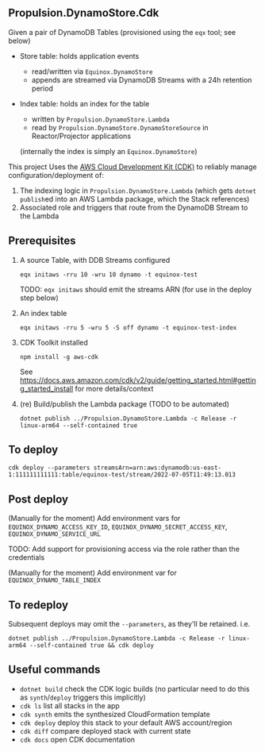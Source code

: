 ## Propulsion.DynamoStore.Cdk

Given a pair of DynamoDB Tables (provisioned using the `eqx` tool; see below)
- Store table: holds application events
  - read/written via `Equinox.DynamoStore`
  - appends are streamed via DynamoDB Streams with a 24h retention period
- Index table: holds an index for the table
  - written by `Propulsion.DynamoStore.Lambda`
  - read by `Propulsion.DynamoStore.DynamoStoreSource` in Reactor/Projector applications
  
  (internally the index is simply an `Equinox.DynamoStore`)

This project Uses the [AWS Cloud Development Kit (CDK)](https://docs.aws.amazon.com/cdk/v2/guide/home.html) to reliably manage configuration/deployment of:

1. The indexing logic in `Propulsion.DynamoStore.Lambda` (which gets `dotnet publish`ed into an AWS Lambda package, which the Stack references)
2. Associated role and triggers that route from the DynamoDB Stream to the Lambda

## Prerequisites

1. A source Table, with DDB Streams configured

       eqx initaws -rru 10 -wru 10 dynamo -t equinox-test

   TODO: `eqx initaws` should emit the streams ARN (for use in the deploy step below)

2. An index table

       eqx initaws -rru 5 -wru 5 -S off dynamo -t equinox-test-index

3. CDK Toolkit installed

       npm install -g aws-cdk

   See https://docs.aws.amazon.com/cdk/v2/guide/getting_started.html#getting_started_install for more details/context

4. (re) Build/publish the Lambda package (TODO to be automated)

       dotnet publish ../Propulsion.DynamoStore.Lambda -c Release -r linux-arm64 --self-contained true

## To deploy

    cdk deploy --parameters streamsArn=arn:aws:dynamodb:us-east-1:111111111111:table/equinox-test/stream/2022-07-05T11:49:13.013

## Post deploy

(Manually for the moment) Add environment vars for `EQUINOX_DYNAMO_ACCESS_KEY_ID`, `EQUINOX_DYNAMO_SECRET_ACCESS_KEY`, `EQUINOX_DYNAMO_SERVICE_URL`

TODO: Add support for provisioning access via the role rather than the credentials

(Manually for the moment) Add environment var for `EQUINOX_DYNAMO_TABLE_INDEX`

## To redeploy

Subsequent deploys may omit the `--parameters`, as they'll be retained. i.e.

    dotnet publish ../Propulsion.DynamoStore.Lambda -c Release -r linux-arm64 --self-contained true && cdk deploy

## Useful commands

* `dotnet build`     check the CDK logic builds (no particular need to do this as `synth`/`deploy` triggers this implicitly)
* `cdk ls`           list all stacks in the app
* `cdk synth`        emits the synthesized CloudFormation template
* `cdk deploy`       deploy this stack to your default AWS account/region
* `cdk diff`         compare deployed stack with current state
* `cdk docs`         open CDK documentation
